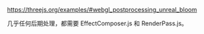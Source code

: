 https://threejs.org/examples/#webgl_postprocessing_unreal_bloom

几乎任何后期处理，都需要 EffectComposer.js 和 RenderPass.js。